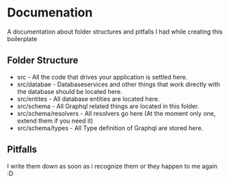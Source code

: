 # Documenation

A documentation about folder structures and pitfalls I had while creating this boilerplate

## Folder Structure

- src - All the code that drives your application is settled here.
- src/databae - Databaseservices and other things that work directly with the database should be located here.
- src/entites - All database entities are located here.
- src/schema - All Graphql related things are located in this folder.
- src/schema/resolvers - All resolvers go here (At the moment only one, extend them if you need it)
- src/schema/types - All Type definition of Graphql are stored here.

## Pitfalls

I write them down as soon as i recognize them or they happen to me again :D
